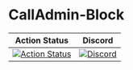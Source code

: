 # CallAdmin-Block

| Action Status | Discord |
|:-------------:|:-------:|
| [![Action Status](https://github.com/Bara/CallAdmin-Block/workflows/Compile%20with%20SourceMod/badge.svg)](https://github.com/Bara/CallAdmin-Block/actions) | [![Discord](https://img.shields.io/discord/388685157286019072.svg)](https://discord.gg/eCsqjcD) |